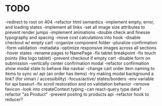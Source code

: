 # TODO

-redirect to root on 404
-refactor html semantics
-implement empty, error, and loading states
-implement all links
-set all image size attributes to prevent render jumps
-implement animations
-double check and finesse typography and spacing
-move cost calculations into hook
-disable checkout w/ empty cart
-organize component folder
-pluralize confirmation
-form validation
-metadata
-optimize responsive images across all sections
-hover states
-rename pages to NamePage
-fix tablet breakpoint
-fix touch points (like logo tablet)
-prevent checkout if empty cart
-disable form on submission
-vertically center confirmation modal
-refactor confirmation show modal state to behave like navbar
-change cart order item naming to items to sync w/ api (an order has items)
-try making modal background a link? (for vimari / accessibility)
-focus/active/ states/borders
-env variable for api baseurl
-fix scroll restoration and on validation behavior
-remove favicon
-look into createContext typing
-can react-query type data? refactor "as Product"
-prevent posting to products api
-refactor hook to reducer?

